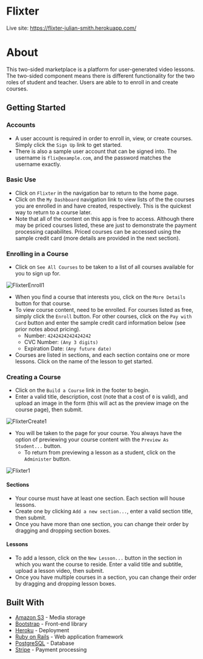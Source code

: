# Flixter

Live site: https://flixter-julian-smith.herokuapp.com/

# About

This two-sided marketplace is a platform for user-generated video lessons. The two-sided component means there is different functionality for the two roles of student and teacher. Users are able to to enroll in and create courses.

## Getting Started

### Accounts

* A user account is required in order to enroll in, view, or create courses. Simply click the `Sign Up` link to get started.
* There is also a sample user account that can be signed into. The username is `flix@example.com`, and the password matches the username exactly.

### Basic Use

* Click on `Flixter` in the navigation bar to return to the home page.
* Click on the `My Dashboard` navigation link to view lists of the the courses you are enrolled in and have created, respectively. This is the quickest way to return to a course later.
* Note that all of the content on this app is free to access. Although there may be priced courses listed, these are just to demonstrate the payment processing capabilites. Priced courses can be accessed using the sample credit card (more details are provided in the next section). 

### Enrolling in a Course

* Click on `See All Courses` to be taken to a list of all courses available for you to sign up for.

![FlixterEnroll1](https://user-images.githubusercontent.com/55506831/88851324-3b730900-d1b2-11ea-9d31-e9212aac08f4.PNG)

* When you find a course that interests you, click on the `More Details` button for that course.
* To view course content, need to be enrolled. For courses listed as free, simply click the `Enroll` button. For other courses, click on the `Pay with Card` button and enter the sample credit card information below (see prior notes about pricing).
  * Number: `4242424242424242`
  * CVC Number: `(Any 3 digits)`
  * Expiration Date: `(Any future date)`
* Courses are listed in sections, and each section contains one or more lessons. Click on the name of the lesson to get started.

### Creating a Course

* Click on the `Build a Course` link in the footer to begin.
* Enter a valid title, description, cost (note that a cost of `0` is valid), and upload an image in the form (this will act as the preview image on the course page), then submit.

![FlixterCreate1](https://user-images.githubusercontent.com/55506831/88496923-46485680-cf84-11ea-90b5-62107350659b.PNG)

* You will be taken to the page for your course. You always have the option of previewing your course content with the `Preview As Student...` button.
  * To return from previewing a lesson as a student, click on the `Administer` button.
  
![Flixter1](https://user-images.githubusercontent.com/55506831/88851321-3ada7280-d1b2-11ea-84e9-90406bf91206.PNG)

#### Sections

* Your course must have at least one section. Each section will house lessons. 
* Create one by clicking `Add a new section...`, enter a valid section title, then submit.
* Once you have more than one section, you can change their order by dragging and dropping section boxes. 

#### Lessons
* To add a lesson, click on the `New Lesson...` button in the section in which you want the course to reside. Enter a valid title and subtitle, upload a lesson video, then submit.
* Once you have multiple courses in a section, you can change their order by dragging and dropping lesson boxes.

## Built With

* [Amazon S3](https://aws.amazon.com/s3/) - Media storage
* [Bootstrap](https://getbootstrap.com/) - Front-end library
* [Heroku](https://www.heroku.com/) - Deployment
* [Ruby on Rails](https://rubyonrails.org/) - Web application framework
* [PostgreSQL](https://www.postgresql.org/) - Database
* [Stripe](https://stripe.com/) - Payment processing
